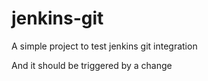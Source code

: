 # jenkins-git
A simple project to test jenkins git integration

And it should be triggered by a change
